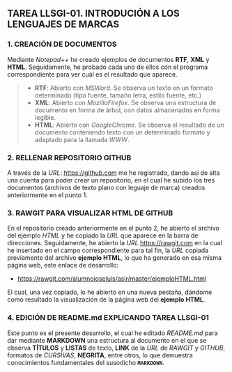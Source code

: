 ## TAREA LLSGI-01. INTRODUCIÓN A LOS LENGUAJES DE MARCAS
### 1. CREACIÓN DE DOCUMENTOS
Mediante *Notepad++* he creado ejemplos de documentos **RTF**, **XML** y **HTML**. Seguidamente, he probado cada uno de ellos con el programa correspondiente para ver cuál es el resultado que aparece.
>* **RTF**: Abierto con *MSWord*. Se observa un texto en un formato determinado (tipo fuente, tamaño letra, estilo fuente, etc.)
>* **XML**: Abierto con *MozillaFirefox*. Se observa una estructura de documento en forma de árbol, con datos almacenados en forma legible.
>* **HTML**: Abierto con *GoogleChrome*. Se observa el resultado de un documento conteniendo texto con un determinado formato y adaptado para la llamada *WWW*.
### 2. RELLENAR REPOSITORIO GITHUB
A través de la *URL*: https://github.com me he registrado, dando así de alta una cuenta para poder crear un repositorio, en el cual he subido los tres documentos (archivos de texto plano con leguaje de marca) creados anteriormente en el punto 1.
### 3. RAWGIT PARA VISUALIZAR HTML DE GITHUB
En el repositorio creado anteriormente en el punto 2, he abierto el archivo del ejemplo *HTML* y he copiado la *URL* que aparece en la barra de direcciones. Seguidamente, he abierto la *URL* https://rawgit.com en la cual he insertado en el campo correspondiente para tal fin, la *URL* copiada previamente del archivo **ejemplo HTML**, lo que ha generado en esa misma página web, este enlace de desarrollo:

- https://rawgit.com/alumnojoseluis/asir/master/ejemploHTML.html

El cual, una vez copiado, lo he abierto en una nueva pestaña, dándome como resultado la visualización de la página web del **ejemplo HTML**.
### 4. EDICIÓN DE README.md EXPLICANDO TAREA LLSGI-01
Este punto es el presente desarrollo, el cual he editado *README.md* para dar mediante **MARKDOWN** una estructura al documento en el que se observa **TÍTULOS** y **LISTAS** de texto, **LINK** de la *URL* de *RAWGIT* y *GITHUB*, formatos de *CURSIVAS*, **NEGRITA**, entre otros, lo que demuestra conocimientos fundamentales del susodicho **`MARKDOWN`**.

